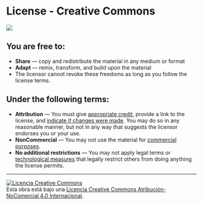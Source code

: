 # License - Creative Commons

![
](https://lh3.googleusercontent.com/pknXkk9Y6lPy3FqVZvWCR49DsRJK5rYxuxRPQn9yqh5vl8N4yi5ZdXfBtjTKlKYMPTA1cQKShTUJ "CoverPage")

## You are free to:
-   **Share**  — copy and redistribute the material in any medium or format
-   **Adapt**  — remix, transform, and build upon the material
-   The licensor cannot revoke these freedoms as long as you follow the license terms.

## Under the following terms:
-   **Attribution**  —  You must give  [appropriate credit](https://creativecommons.org/licenses/by-nc/4.0/#), provide a link to the license, and  [indicate if changes were made](https://creativecommons.org/licenses/by-nc/4.0/#). You may do so in any reasonable manner, but not in any way that suggests the licensor endorses you or your use.
-   **NonCommercial**  — You may not use the material for  [commercial purposes](https://creativecommons.org/licenses/by-nc/4.0/#).
-   **No additional restrictions**  — You may not apply legal terms or  [technological measures](https://creativecommons.org/licenses/by-nc/4.0/#)  that legally restrict others from doing anything the license permits.

---
<a rel="license" href="http://creativecommons.org/licenses/by-nc/4.0/"><img alt="Licencia Creative Commons" style="border-width:0" src="https://i.creativecommons.org/l/by-nc/4.0/88x31.png" /></a><br />Esta obra está bajo una <a rel="license" href="http://creativecommons.org/licenses/by-nc/4.0/">Licencia Creative Commons Atribución-NoComercial 4.0 Internacional</a>.